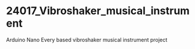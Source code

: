 # 24017_Vibroshaker_musical_instrument
Arduino Nano Every based vibroshaker musical instrument project
